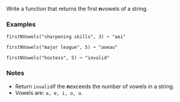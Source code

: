 Write a function that returns the first **n**vowels of a string.


### Examples ###
    firstNVowels("sharpening skills", 3) ➞ "aei"

    firstNVowels("major league", 5) ➞ "aoeau"

    firstNVowels("hostess", 5) ➞ "invalid"


### Notes ###
*   Return `invalid`if the **n**exceeds the number of vowels in a string.
*   Vowels are: `a, e, i, o, u`.